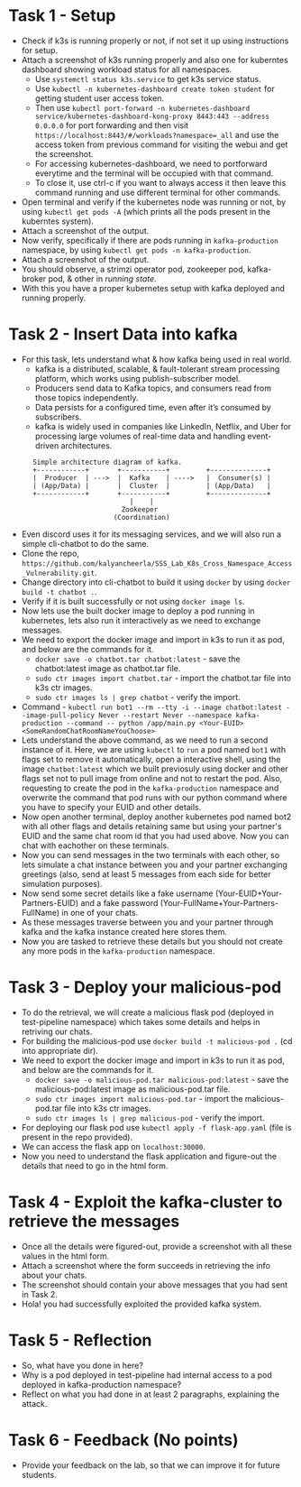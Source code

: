 # Task 1 - Setup
* Check if k3s is running properly or not, if not set it up using instructions for setup.
* Attach a screenshot of k3s running properly and also one for kuberntes dashboard showing workload status for all namespaces.
    * Use `systemctl status k3s.service` to get k3s service status.
    * Use `kubectl -n kubernetes-dashboard create token student` for getting student user access token.
    * Then use `kubectl port-forward -n kubernetes-dashboard service/kubernetes-dashboard-kong-proxy 8443:443 --address 0.0.0.0`
      for port forwarding and then visit `https://localhost:8443/#/workloads?namespace=_all` and use the access token from
      previous command for visiting the webui and get the screenshot.
    * For accessing kubernetes-dashboard, we need to portforward everytime and the terminal will be occupied with that command.
    * To close it, use ctrl-c if you want to always access it then leave this command running and use different terminal for other commands.
* Open terminal and verify if the kubernetes node was running or not, by using
  `kubectl get pods -A` (which prints all the pods present in the kuberntes system).
* Attach a screenshot of the output.
* Now verify, specifically if there are pods running in `kafka-production` namespace, by using
  `kubectl get pods -n kafka-production`.
* Attach a screenshot of the output.
* You should observe, a strimzi operator pod, zookeeper pod, kafka-broker pod, & other in *running state*.
* With this you have a proper kubernetes setup with kafka deployed and running properly.

# Task 2 - Insert Data into kafka
* For this task, lets understand what & how kafka being used in real world.
    * kafka is a distributed, scalable, & fault-tolerant stream processing platform, which works using publish-subscriber model.
    * Producers send data to Kafka topics, and consumers read from those topics independently.
    * Data persists for a configured time, even after it’s consumed by subscribers.
    * kafka is widely used in companies like LinkedIn, Netflix, and Uber for processing large volumes of real-time data and handling event-driven architectures.

```
      Simple architecture diagram of kafka.
      +------------+       +-----------+         +--------------+
      |  Producer  | --->  |  Kafka    | ---->   |  Consumer(s) |
      | (App/Data) |       |  Cluster  |         | (App/Data)   |
      +------------+       +-----------+         +--------------+
                              |    |
                            Zookeeper
                          (Coordination)
```
* Even discord uses it for its messaging services, and we will also run a simple cli-chatbot to do the same.
* Clone the repo, `https://github.com/kalyancheerla/SSS_Lab_K8s_Cross_Namespace_Access_Vulnerability.git`.
* Change directory into cli-chatbot to build it using `docker` by using `docker build -t chatbot .`.
* Verify if it is built successfully or not using `docker image ls`.
* Now lets use the built docker image to deploy a pod running in kubernetes, lets also run it interactively as we need to exchange messages.
* We need to export the docker image and import in k3s to run it as pod, and below are the commands for it.
    * `docker save -o chatbot.tar chatbot:latest` - save the chatbot:latest image as chatbot.tar file.
    * `sudo ctr images import chatbot.tar` - import the chatbot.tar file into k3s ctr images.
    * `sudo ctr images ls | grep chatbot` - verify the import.
* Command - `kubectl run bot1 --rm --tty -i --image chatbot:latest --image-pull-policy Never --restart Never --namespace kafka-production --command -- python /app/main.py <Your-EUID> <SomeRandomChatRoomNameYouChoose>`
* Lets understand the above command, as we need to run a second instance of it. Here, we are using `kubectl` to `run` a pod named `bot1` with flags set to remove it automatically, open a interactive shell, using the image `chatbot:latest` which we built previosuly using docker and other flags set not to pull image from online and not to restart the pod. Also, requesting to create the pod in the `kafka-production` namespace and overwrite the command that pod runs with our python command where you have to specify your EUID and other details.
* Now open another terminal, deploy another kubernetes pod named bot2 with all other flags and details retaining same but using your partner's EUID and the same chat room id that you had used above. Now you can chat with eachother on these terminals.
* Now you can send messages in the two terminals with each other, so lets simulate a chat instance between you and your partner exchanging greetings (also, send at least 5 messages from each side for better simulation purposes).
* Now send some secret details like a fake username (Your-EUID+Your-Partners-EUID) and a fake password (Your-FullName+Your-Partners-FullName) in one of your chats.
* As these messages traverse between you and your partner through kafka and the kafka instance created here stores them.
* Now you are tasked to retrieve these details but you should not create any more pods in the `kafka-production` namespace.

# Task 3 - Deploy your malicious-pod
* To do the retrieval, we will create a malicious flask pod (deployed in test-pipeline namespace) which takes some details and helps in retriving our chats.
* For building the malicious-pod use `docker build -t malicious-pod .` (cd into appropriate dir).
* We need to export the docker image and import in k3s to run it as pod, and below are the commands for it.
    * `docker save -o malicious-pod.tar malicious-pod:latest` - save the malicious-pod:latest image as malicious-pod.tar file.
    * `sudo ctr images import malicious-pod.tar` - import the malicious-pod.tar file into k3s ctr images.
    * `sudo ctr images ls | grep malicious-pod` - verify the import.
* For deploying our flask pod use `kubectl apply -f flask-app.yaml` (file is present in the repo provided).
* We can access the flask app on `localhost:30000`.
* Now you need to understand the flask application and figure-out the details that need to go in the html form.

# Task 4 - Exploit the kafka-cluster to retrieve the messages
* Once all the details were figured-out, provide a screenshot with all these values in the html form.
* Attach a screenshot where the form succeeds in retrieving the info about your chats.
* The screenshot should contain your above messages that you had sent in Task 2.
* Hola! you had successfully exploited the provided kafka system.

# Task 5 - Reflection
* So, what have you done in here?
* Why is a pod deployed in test-pipeline had internal access to a pod deployed in kafka-production namespace?
* Reflect on what you had done in at least 2 paragraphs, explaining the attack.

# Task 6 - Feedback (No points)
* Provide your feedback on the lab, so that we can improve it for future students.
